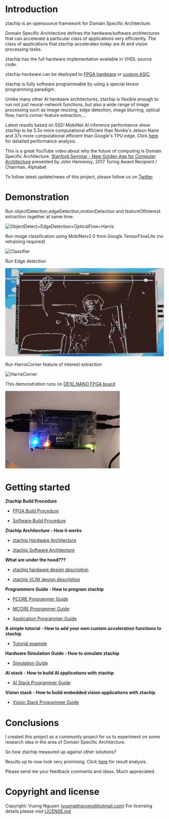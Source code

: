 # Introduction

ztachip is an opensource framework for Domain Specific Architecture. 

Domain Specific Architecture defines the hardware/software architectures that can accelerate a particular class of applications very efficiently. The class of applications that ztachip accelerates today are AI and vision processing tasks.

ztachip has the full hardware implementation available in VHDL source code.

ztachip hardware can be deployed to [FPGA hardware](https://en.wikipedia.org/wiki/Field-programmable_gate_array) or [custom ASIC](https://en.wikipedia.org/wiki/Application-specific_integrated_circuit).

ztachip is fully software programmable by using a special tensor programming paradigm. 

Unlike many other AI hardware architectures, ztachip is flexible enough to run not just neural-network functions, but also a wide range of image processing such as image resizing, edge detection, image blurring, optical flow, harris corner feature extraction,...  

Latest results based on SSD-MobiNet AI inference performance show ztachip to be 5.5x more computational efficient than Nvidia's Jetson Nano and 37x more computational efficient than Google's TPU edge. Click [here](https://github.com/ztachip/ztachip/blob/master/Documentation/conclusion.md) for detailed performance analysis. 

This is a great YouTube video about why the future of computing is Domain Specific Architecture. [Stanford Seminar - New Golden Age for Computer Architecture](https://www.youtube.com/watch?v=bfPV4x-HrUI&t=115s) presented by John Hennessy, 2017 Turing Award Recipient / Chairman, Alphabet 

To follow latest update/news of this project, please follow us on [Twitter](https://twitter.com/ztachip)

# Demonstration 


Run objectDetection,edgeDetection,motionDetection and featureOfInterest extraction together at same time.

![ObjectDetect+EdgeDetection+OpticalFlow+Harris](Documentation/images/all.gif)

Run image classfication using MobiNetv2.0 from Google TensorFlowLite (no retraining required)

![Classifier](Documentation/images/classifier.gif)

Run Edge detection

![Edge detection](Documentation/images/edge_detect.gif)

Run HarrisCorner feature of interest extraction

![HarrisCorner](Documentation/images/harris_corner.gif)

This demonstration runs on [DE10_NANO FPGA board](https://www.terasic.com.tw/cgi-bin/page/archive.pl?Language=English&CategoryNo=165&No=1046)

![FPGA board](Documentation/images/de10_nano.png)

# Getting started 

**Ztachip Build Procedure**

   - [FPGA Build Procedure](https://github.com/ztachip/ztachip/blob/master/Documentation/HardwareBuildProcedure.md)

   - [Software Build Procedure](https://github.com/ztachip/ztachip/blob/master/Documentation/BuildProcedure.md)

**Ztachip Architecture - How it works**

   - [ztachip Hardware Architecture](https://github.com/ztachip/ztachip/blob/master/Documentation/HardwareArchitecture.md)

   - [ztachip Software Architecture](https://github.com/ztachip/ztachip/blob/master/Documentation/SoftwareArchitecture.md)

**What are under the hood???**

   - [ztachip hardware design description](https://github.com/ztachip/ztachip/blob/master/Documentation/HardwareDesignDoc.md)

   - [ztachip VLIW design description](https://github.com/ztachip/ztachip/blob/master/Documentation/vliw_design.md)

**Programmers Guide - How to program ztachip**

   - [PCORE Programmer Guide](https://github.com/ztachip/ztachip/blob/master/Documentation/pcore_programmer_guide.md)

   - [MCORE Programmer Guide](https://github.com/ztachip/ztachip/blob/master/Documentation/mcore_programmer_guide.md)

   - [Application Programmer Guide](https://github.com/ztachip/ztachip/blob/master/Documentation/app_programmer_guide.md)

**A simple tutorial - How to add your own custom acceleration functions to ztachip**

   - [Tutorial example](https://github.com/ztachip/ztachip/blob/master/Documentation/tutorial.md)

**Hardware Simulation Guide - How to simulate ztachip**

   - [Simulation Guide](https://github.com/ztachip/ztachip/blob/master/Documentation/simulation_guide.md)

**AI stack - How to build AI applications with ztachip**

   - [AI Stack Programmer Guide](https://github.com/ztachip/ztachip/blob/master/Documentation/ai_programmer_guide.md)

**Vision stack - How to build embedded vision applications with ztachip**

   - [Vision Stack Programmer Guide](https://github.com/ztachip/ztachip/blob/master/Documentation/vision_programer_guide.md)

# Conclusions

I created this project as a community project for us to experiment on some research idea in the area of Domain Specific Architecture.

So how ztachip measured up against other solutions? 

Results up to now look very promising. Click [here](https://github.com/ztachip/ztachip/blob/master/Documentation/conclusion.md) for result analysis.

Please send me your feedback comments and ideas. Much appreciated.


# Copyright and license 

Copyright: Vuong Nguyen (vuongdnguyen@hotmail.com) For licensing details please visit [LICENSE.md](https://github.com/ztachip/ztachip/blob/master/LICENSE.md)







